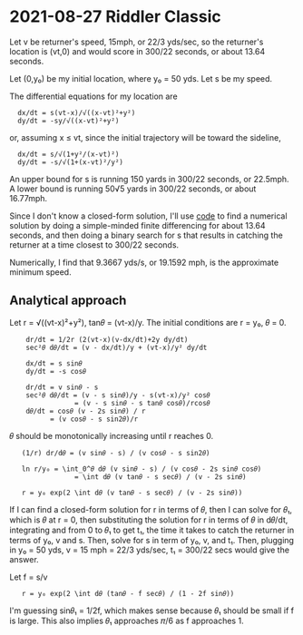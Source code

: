 2021-08-27 Riddler Classic
==========================
Let v be returner's speed, 15mph, or 22/3 yds/sec, so the returner's
location is (vt,0) and would score in 300/22 seconds, or about 13.64 seconds.

Let (0,y₀) be my initial location, where y₀ = 50 yds.  Let s be my speed.

The differential equations for my location are
```
  dx/dt = s(vt-x)/√((x-vt)²+y²)
  dy/dt = -sy/√((x-vt)²+y²)
```
or, assuming x ≤ vt, since the initial trajectory will be toward the
sideline,
```
  dx/dt = s/√(1+y²/(x-vt)²)
  dy/dt = -s/√(1+(x-vt)²/y²)
```

An upper bound for s is running 150 yards in 300/22 seconds, or 22.5mph.
A lower bound is running 50√5 yards in 300/22 seconds, or about 16.77mph.

Since I don't know a closed-form solution, I'll use [code](20210827c.hs) to
find a numerical solution by doing a simple-minded finite differencing for
about 13.64 seconds, and then doing a binary search for s that results in
catching the returner at a time closest to 300/22 seconds.

Numerically, I find that 9.3667 yds/s, or 19.1592 mph, is the approximate
minimum speed.

Analytical approach
-------------------
Let r = √((vt-x)²+y²), tan𝜃 = (vt-x)/y.
The initial conditions are r = y₀, 𝜃 = 0.
```
    dr/dt = 1/2r (2(vt-x)(v-dx/dt)+2y dy/dt)
    sec²𝜃 d𝜃/dt = (v - dx/dt)/y + (vt-x)/y² dy/dt

    dx/dt = s sin𝜃
    dy/dt = -s cos𝜃

    dr/dt = v sin𝜃 - s
    sec²𝜃 d𝜃/dt = (v - s sin𝜃)/y - s(vt-x)/y² cos𝜃
                = (v - s sin𝜃 - s tan𝜃 cos𝜃)/rcos𝜃
    d𝜃/dt = cos𝜃 (v - 2s sin𝜃) / r
          = (v cos𝜃 - s sin2𝜃)/r
```
𝜃 should be monotonically increasing until r reaches 0.
```
   (1/r) dr/d𝜃 = (v sin𝜃 - s) / (v cos𝜃 - s sin2𝜃)

   ln r/y₀ = \int_0^𝜃 d𝜃 (v sin𝜃 - s) / (v cos𝜃 - 2s sin𝜃 cos𝜃)
                = \int d𝜃 (v tan𝜃 - s sec𝜃) / (v - 2s sin𝜃)

   r = y₀ exp(2 \int d𝜃 (v tan𝜃 - s sec𝜃) / (v - 2s sin𝜃))
```
If I can find a closed-form solution for r in terms of 𝜃, then I can solve
for 𝜃₁, which is 𝜃 at r = 0, then substituting the solution for r in terms
of 𝜃 in d𝜃/dt, integrating and from 0 to 𝜃₁ to get t₁, the time it takes to
catch the returner in terms of y₀, v and s.  Then, solve for s in term of y₀,
v, and t₁.  Then, plugging in y₀ = 50 yds, v = 15 mph = 22/3 yds/sec,
t₁ = 300/22 secs would give the answer.

Let f = s/v
```
   r = y₀ exp(2 \int d𝜃 (tan𝜃 - f sec𝜃) / (1 - 2f sin𝜃))
```

I'm guessing sin𝜃₁ = 1/2f, which makes sense because 𝜃₁ should be small
if f is large.  This also implies 𝜃₁ approaches 𝜋/6 as f approaches 1.
